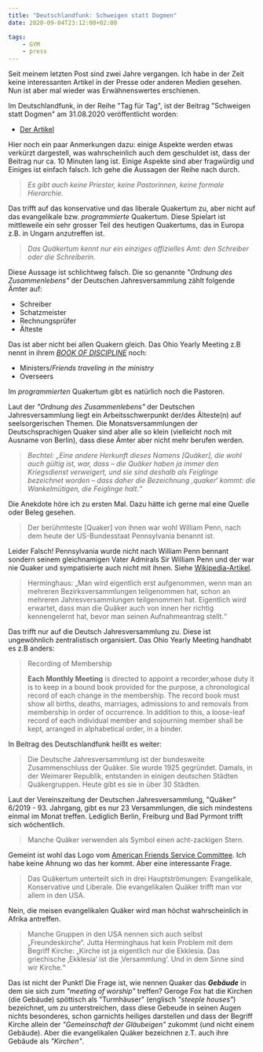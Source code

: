 ```yaml
---
title: "Deutschlandfunk: Schweigen statt Dogmen"
date: 2020-09-04T23:12:00+02:00

tags:
    - GYM
    - press
---
```


Seit meinem letzten Post sind zwei Jahre vergangen. Ich habe in der Zeit keine interessanten Artikel in der Presse oder anderen Medien gesehen. Nun ist aber mal wieder was Erwähnenswertes erschienen. 

Im Deutschlandfunk, in der Reihe "Tag für Tag", ist der Beitrag "Schweigen statt Dogmen" am 31.08.2020 veröffentlicht worden:
- [Der Artikel](https://www.deutschlandfunk.de/quaekertum-schweigen-statt-dogmen.886.de.html?dram:article_id=483206)

Hier noch ein paar Anmerkungen dazu: einige Aspekte werden etwas verkürzt dargestell, was wahrscheinlich auch dem geschuldet ist, dass der Beitrag nur ca. 10 Minuten lang ist. Einige Aspekte sind aber fragwürdig und Einiges ist einfach falsch. Ich gehe die Aussagen der Reihe nach durch.


  > *Es gibt auch keine Priester, keine Pastorinnen, keine formale Hierarchie.*

Das trifft auf das konservative und das liberale Quakertum zu, aber nicht auf das evangelikale  bzw. *programmierte* Quakertum. Diese Spielart ist mittleweile ein sehr grosser Teil des heutigen Quakertums, das in Europa z.B. in Ungarn anzutreffen ist. 

  > *Das Quäkertum kennt nur ein einziges offizielles Amt: den Schreiber oder die Schreiberin.*

Diese Aussage ist schlichtweg falsch. Die so genannte *"Ordnung des Zusammenlebens"* der Deutschen Jahresversammlung zählt folgende Ämter auf:

- Schreiber
- Schatzmeister
- Rechnungsprüfer
- Älteste

Das ist aber nicht bei allen Quakern gleich. Das Ohio Yearly Meeting z.B nennt in ihrem *[BOOK OF DISCIPLINE](https://ohioyearlymeeting.org/documents/)* noch:

- Ministers/*Friends traveling in the ministry*
- Overseers

Im *programmierten* Quakertum gibt es natürlich noch die Pastoren.

Laut der *"Ordnung des Zusammenlebens"* der Deutschen Jahresversammlung liegt ein Arbeitsschwerpunkt der/des Älteste(n) auf seelsorgerischen Themen. Die Monatsversammlungen der Deutschsprachigen Quaker sind aber alle so klein (vielleicht noch mit Ausname von Berlin), dass diese Ämter aber nicht mehr berufen werden.

  > *Bechtel: „Eine andere Herkunft dieses Namens [Quäker], die wohl auch gültig ist, war, dass – die Quäker haben ja immer den Kriegsdienst verweigert, und sie sind deshalb als Feiglinge bezeichnet worden – dass daher die Bezeichnung ‚quaker‘ kommt: die Wankelmütigen, die Feiglinge halt.“*

Die Anekdote höre ich zu ersten Mal. Dazu hätte ich gerne mal eine Quelle oder Beleg gesehen.

  > Der berühmteste [Quaker] von ihnen war wohl William Penn, nach dem heute der US-Bundesstaat Pennsylvania benannt ist.

Leider Falsch! Pennsylvania wurde nicht nach William Penn bennant sondern seinem gleichnamigen Vater Admirals Sir William Penn und der war nie Quaker und sympatisierte auch nicht mit ihnen. Siehe [Wikipedia-Artikel](https://de.wikipedia.org/wiki/Geschichte_von_Pennsylvania).

  > Herminghaus: „Man wird eigentlich erst aufgenommen, wenn man an mehreren Bezirksversammlungen teilgenommen hat, schon an mehreren Jahresversammlungen teilgenommen hat. Eigentlich wird erwartet, dass man die Quäker auch von innen her richtig kennengelernt hat, bevor man seinen Aufnahmeantrag stellt.“

Das trifft nur auf die Deutsch Jahresversammlung zu. Diese ist ungewöhnlich zentralistisch organisiert. Das Ohio Yearly Meeting handhabt es z.B anders:

  > Recording of Membership
  >
  > **Each Monthly Meeting** is directed to appoint a recorder,whose duty it is to keep in a bound book provided for the purpose, a chronological record of each change in the membership. The record book must show all births, deaths, marriages, admissions to and removals from membership in order of occurrence. In addition to this, a loose-leaf record of each individual member and sojourning member shall be kept, arranged in alphabetical order, in a binder.

In Beitrag des Deutschlandfunk heißt es weiter:

  > Die Deutsche Jahresversammlung ist der bundesweite Zusammenschluss der Quäker. Sie wurde 1925 gegründet. Damals, in der Weimarer Republik, entstanden in einigen deutschen Städten Quäkergruppen. Heute gibt es sie in über 30 Städten.

Laut der Vereinszeitung der Deutschen Jahresversammlung, "Quäker" 6/2019 - 93. Jahrgang, gibt es nur 23 Versammlungen, die sich mindestens einmal im Monat treffen. Lediglich Berlin, Freiburg und Bad Pyrmont trifft sich wöchentlich.

  > Manche Quäker verwenden als Symbol einen acht-zackigen Stern. 

  Gemeint ist wohl das Logo vom [American Friends Service Committee](https://de.wikipedia.org/wiki/American_Friends_Service_Committee). Ich habe keine Ahnung wo das her kommt. Aber eine interessante Frage.

  > Das Quäkertum unterteilt sich in drei Hauptströmungen: Evangelikale, Konservative und Liberale. Die evangelikalen Quäker trifft man vor allem in den USA. 

Nein, die meisen evangelikalen Quäker wird man höchst wahrscheinlich in Afrika antreffen.

  > Manche Gruppen in den USA nennen sich auch selbst „Freundeskirche“. Jutta Herminghaus hat kein Problem mit dem Begriff Kirche: „Kirche ist ja eigentlich nur die Ekklesia. Das griechische ‚Ekklesia‘ ist die ‚Versammlung‘. Und in dem Sinne sind wir Kirche.“

Das ist nicht der Punkt! Die Frage ist, wie nennen Quaker das ***Gebäude*** in dem sie sich zum *"meeting of worship"* treffen? Geroge Fox hat die Kirchen (die Gebäude) spöttisch als "Turmhäuser" (englisch *"steeple houses"*) bezeichnet, um zu unterstreichen, dass diese Gebeude in seinen Augen nichts besonderes, schon garnichts heiliges darstellen und dass der Begriff Kirche allein der *"Gemeinschaft der Gläubeigen"* zukommt (und nicht einem Gebäude). Aber die evangelikalen Quäker bezeichnen z.T. auch ihre Gebäude als *"Kirchen"*.